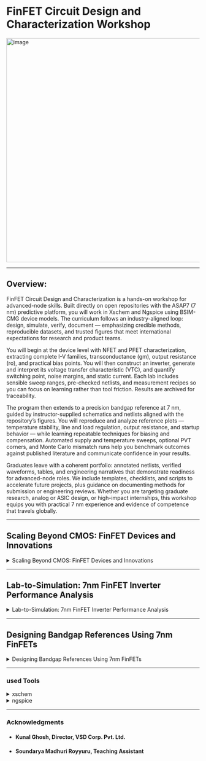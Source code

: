# FinFET Circuit Design and Characterization Workshop

<img width="1199" height="584" alt="image" src="https://github.com/user-attachments/assets/be5eec19-3858-467f-9210-e7e083e8d67a" />

-----------------------------------------------------------------------------

## Overview:

FinFET Circuit Design and Characterization is a hands-on workshop for advanced-node skills. Built directly on open repositories with the ASAP7 (7 nm) predictive platform, you will work in Xschem and Ngspice using BSIM-CMG device models. The curriculum follows an industry-aligned loop: design, simulate, verify, document — emphasizing credible methods, reproducible datasets, and trusted figures that meet international expectations for research and product teams.

 

You will begin at the device level with NFET and PFET characterization, extracting complete I-V families, transconductance (gm), output resistance (ro), and practical bias points. You will then construct an inverter, generate and interpret its voltage transfer characteristic (VTC), and quantify switching point, noise margins, and static current. Each lab includes sensible sweep ranges, pre-checked netlists, and measurement recipes so you can focus on learning rather than tool friction. Results are archived for traceability.

 

The program then extends to a precision bandgap reference at 7 nm, guided by instructor-supplied schematics and netlists aligned with the repository’s figures. You will reproduce and analyze reference plots — temperature stability, line and load regulation, output resistance, and startup behavior — while learning repeatable techniques for biasing and compensation. Automated supply and temperature sweeps, optional PVT corners, and Monte Carlo mismatch runs help you benchmark outcomes against published literature and communicate confidence in your results.

 

Graduates leave with a coherent portfolio: annotated netlists, verified waveforms, tables, and engineering narratives that demonstrate readiness for advanced-node roles. We include templates, checklists, and scripts to accelerate future projects, plus guidance on documenting methods for submission or engineering reviews. Whether you are targeting graduate research, analog or ASIC design, or high-impact internships, this workshop equips you with practical 7 nm experience and evidence of competence that travels globally.

------------------------------------------------------------------------------

## Scaling Beyond CMOS: FinFET Devices and Innovations
<details>
<summary>Scaling Beyond CMOS: FinFET Devices and Innovations</summary>

&nbsp;
### 0. Path To Zetta Scale Computing
&nbsp;
<img width="1447" height="813" alt="image" src="https://github.com/user-attachments/assets/b226f7f9-6b2c-41df-91f2-a895b32da365" />

&nbsp;
<img width="1448" height="811" alt="image" src="https://github.com/user-attachments/assets/18249d1c-24e3-4428-955b-2953345e12fc" />

&nbsp;
<img width="1449" height="808" alt="image" src="https://github.com/user-attachments/assets/cb822405-bea9-425d-81f7-52a4a269cdc2" />

&nbsp;
<img width="1450" height="812" alt="image" src="https://github.com/user-attachments/assets/9b70f99a-5041-4204-8b30-b95662ebcbfa" />

&nbsp;
<img width="1451" height="810" alt="image" src="https://github.com/user-attachments/assets/057b6cde-114a-41b1-ba71-b17f5e24d169" />


&nbsp;
### 1. CMOS Evolution And Next-Gen Candidates
&nbsp;

<img width="1451" height="812" alt="image" src="https://github.com/user-attachments/assets/cbaca5b1-4cf9-40f6-93a2-2f75c0f07a4d" />


&nbsp;
### 2. Introduction To FinFETs
&nbsp;

<img width="1452" height="813" alt="image" src="https://github.com/user-attachments/assets/8fbde027-a528-473e-98c4-287c2715388f" />


<img width="1451" height="813" alt="image" src="https://github.com/user-attachments/assets/aa1efd1c-78a4-4368-906c-23e4e372788c" />


<img width="1448" height="811" alt="image" src="https://github.com/user-attachments/assets/91e0a730-fbf5-4721-ab4c-96a01ca538d1" />

&nbsp;
### 3. CMOS Technology Inflection Points
&nbsp;
<img width="1452" height="807" alt="image" src="https://github.com/user-attachments/assets/60cc2cd2-ddd8-4b19-849c-6f6265e2ba81" />


<img width="1448" height="808" alt="image" src="https://github.com/user-attachments/assets/b32d6203-0d72-4673-886b-ff7caa96a59e" />


&nbsp;
### 4. Standard Cell Area Scaling And Variability
&nbsp;


<img width="1451" height="807" alt="image" src="https://github.com/user-attachments/assets/5dcebf22-0c39-4201-8e3c-2f4f0a412ee4" />


<img width="1447" height="804" alt="image" src="https://github.com/user-attachments/assets/4996e2bd-aa42-4a61-92e1-259edad082ca" />


<img width="1450" height="799" alt="image" src="https://github.com/user-attachments/assets/11b40553-a24e-468f-9207-43096b94febe" />

&nbsp;
### 5. Parasitics Resistance And Capacitance
&nbsp;
<img width="1451" height="804" alt="image" src="https://github.com/user-attachments/assets/defe1527-4027-40c0-a17e-09af2c17f864" />


<img width="1451" height="804" alt="image" src="https://github.com/user-attachments/assets/e027474d-12db-4dbe-9b56-2613a1308fe9" />


<img width="1450" height="804" alt="image" src="https://github.com/user-attachments/assets/c5a4f5f4-5ca1-4373-8ad6-66090d44741b" />

&nbsp;
### 6. Device Scaling And Electrical Characteristics
&nbsp;

<img width="1450" height="804" alt="image" src="https://github.com/user-attachments/assets/7607448b-1399-49b5-a7e2-23796beb22e5" />


<img width="1448" height="803" alt="image" src="https://github.com/user-attachments/assets/9df2fbaa-5650-4fc0-9c80-4c8c4fc6c0aa" />


<img width="1452" height="804" alt="image" src="https://github.com/user-attachments/assets/a52b074b-42d7-4375-90dd-5eb10e737b70" />


<img width="1449" height="807" alt="image" src="https://github.com/user-attachments/assets/07de2558-d0be-40fd-8b37-849744fa3501" />


<img width="1451" height="803" alt="image" src="https://github.com/user-attachments/assets/fca1127c-5bce-4dfa-90a0-0c87ebafe051" />


<img width="1452" height="801" alt="image" src="https://github.com/user-attachments/assets/75ba0243-b720-4130-b4ef-6d173991ae49" />


<img width="1448" height="805" alt="image" src="https://github.com/user-attachments/assets/f7290e57-4a01-4dc3-968b-e6f71213d4aa" />

&nbsp;
### 7. 3D-Structures
&nbsp;

<img width="1450" height="804" alt="image" src="https://github.com/user-attachments/assets/7a5bdb5c-60b9-4ad8-a7c0-2399274fe17f" />


<img width="1450" height="804" alt="image" src="https://github.com/user-attachments/assets/cdffeca0-bf10-4bff-8160-0bb1ed8b06a1" />


<img width="1450" height="802" alt="image" src="https://github.com/user-attachments/assets/7821b108-0f6e-4a36-8616-d491eab36a18" />


<img width="1450" height="804" alt="image" src="https://github.com/user-attachments/assets/027d8dfc-07b3-4fb1-aa73-99694812cc75" />


<img width="1449" height="809" alt="image" src="https://github.com/user-attachments/assets/db667d29-1956-4563-b6fe-283e287bf6fe" />


<img width="1447" height="805" alt="image" src="https://github.com/user-attachments/assets/521bdaac-c552-4b58-b2e0-e23a92194ee6" />

&nbsp;
### 8. BOEL Innovations
&nbsp;

<img width="1450" height="801" alt="image" src="https://github.com/user-attachments/assets/a1e74bae-ee21-4c12-a318-58ce212cdd9c" />


<img width="1451" height="803" alt="image" src="https://github.com/user-attachments/assets/0145b8a5-eccc-4f2d-9b20-8ec308c0e949" />


<img width="1455" height="807" alt="image" src="https://github.com/user-attachments/assets/2999c726-e3cc-4831-a1bd-031ad33806c5" />


<img width="1449" height="806" alt="image" src="https://github.com/user-attachments/assets/5752f7fd-7ac2-4817-a0af-19e06d2d729d" />


<img width="1450" height="803" alt="image" src="https://github.com/user-attachments/assets/db766ccc-8621-4363-8fee-1c4a732f76be" />


</details>

---------------------------------------------------------------------------------
## Lab-to-Simulation: 7nm FinFET Inverter Performance Analysis
<details>
<summary>Lab-to-Simulation: 7nm FinFET Inverter Performance Analysis</summary>

&nbsp;
### 9. First NFET Characteristics Using 7nm PDKs
&nbsp;

Lets understand FinFET's, why they are used and plot characteristsics.
The NFET spice file we are using to plot characteristic is "nfet_char.spice"

You find it in VDI under ~Desktop/asap_7nm_Xschem.

``` cmd
vsduser@vsduser:~/Desktop/asap_7nm_Xschem$ pwd
/home/vsduser/Desktop/asap_7nm_Xschem
vsduser@vsduser:~/Desktop/asap_7nm_Xschem$ ls
asap_7nm_nfet.sym  bsimcmg.osdi         inverter_finfet.spice  inverter_vtc.sch    nfet_char.sch    README.md
asap_7nm_pfet.sym  inverter_finfet.sch  inverter_vtc2.spice    inverter_vtc.spice  nfet_char.spice
vsduser@vsduser:~/Desktop/asap_7nm_Xschem$ 

```

<img width="1029" height="136" alt="image" src="https://github.com/user-attachments/assets/6d2ea202-aa4e-4633-8d21-c19e5ff3d525" />

&nbsp;
##### spice files we are using: **nfet_char.spice**
&nbsp;

``` spice
** sch_path: /home/hprcse/Finfet/nfet_char.sch
**.subckt nfet_char
V1 nfet_in GND 0
V2 vdd GND 3
R1 vdd nfet_out 1k m=1
Xnfet2 nfet_out nfet_in GND GND asap_7nm_nfet l=7e-009 nfin=14
**** begin user architecture code


.dc v1 0 0.7 1m v2 0 0.7 0.2
.control
run
set xbrushwidth=3
let vd = vdd - nfet_out
let id  = vd/1000
plot id
.endc


**** end user architecture code
**.ends
.GLOBAL GND
**** begin user architecture code

.subckt asap_7nm_nfet S G D B l=7e-009 nfin=14
	nnmos_finfet S G D B BSIMCMG_osdi_N l=7e-009 nfin=14
.ends asap_7nm_nfet

.model BSIMCMG_osdi_N BSIMCMG_va (
+ TYPE = 1
************************************************************
*                         general                          *
************************************************************
+version = 107             bulkmod = 1               igcmod  = 1               igbmod  = 0
+gidlmod = 1               iimod   = 0               geomod  = 1               rdsmod  = 0
+rgatemod= 0               rgeomod = 0               shmod   = 0               nqsmod  = 0
+coremod = 0               cgeomod = 0               capmod  = 0               tnom    = 25
+eot     = 1e-009          eotbox  = 1.4e-007        eotacc  = 1e-010          tfin    = 6.5e-009
+toxp    = 2.1e-009        nbody   = 1e+022          phig    = 4.2466          epsrox  = 3.9
+epsrsub = 11.9            easub   = 4.05            ni0sub  = 1.1e+016        bg0sub  = 1.17
+nc0sub  = 2.86e+025       nsd     = 2e+026          ngate   = 0               nseg    = 5
+l       = 2.1e-008        xl      = 1e-009          lint    = -2e-009         dlc     = 0
+dlbin   = 0               hfin    = 3.2e-008        deltaw  = 0               deltawcv= 0
+sdterm  = 0               epsrsp  = 3.9             nfin    = 1
+toxg    = 1.80e-009
************************************************************
*                            dc                            *
************************************************************
+cit     = 0               cdsc    = 0.01            cdscd   = 0.01            dvt0    = 0.05
+dvt1    = 0.47            phin    = 0.05            eta0    = 0.07            dsub    = 0.35
+k1rsce  = 0               lpe0    = 0               dvtshift= 0               qmfactor= 2.5
+etaqm   = 0.54            qm0     = 0.001           pqm     = 0.66            u0      = 0.0303
+etamob  = 2               up      = 0               ua      = 0.55            eu      = 1.2
+ud      = 0               ucs     = 1               rdswmin = 0               rdsw    = 200
+wr      = 1               rswmin  = 0               rdwmin  = 0               rshs    = 0
+rshd    = 0               vsat    = 70000           deltavsat= 0.2             ksativ  = 2
+mexp    = 4               ptwg    = 30              pclm    = 0.05            pclmg   = 0
+pdibl1  = 0               pdibl2  = 0.002           drout   = 1               pvag    = 0
+fpitch  = 2.7e-008        rth0    = 0.225           cth0    = 1.243e-006      wth0    = 2.6e-007
+lcdscd  = 5e-005          lcdscdr = 5e-005          lrdsw   = 0.2             lvsat   = 0
************************************************************
*                         leakage                          *
************************************************************
+aigc    = 0.014           bigc    = 0.005           cigc    = 0.25            dlcigs  = 1e-009
+dlcigd  = 1e-009          aigs    = 0.0115          aigd    = 0.0115          bigs    = 0.00332
+bigd    = 0.00332         cigs    = 0.35            cigd    = 0.35            poxedge = 1.1
+agidl   = 1e-012          agisl   = 1e-012          bgidl   = 10000000        bgisl   = 10000000
+egidl   = 0.35            egisl   = 0.35
************************************************************
*                            rf                            *
************************************************************
************************************************************
*                         junction                         *
************************************************************
************************************************************
*                       capacitance                        *
************************************************************
+cfs     = 0               cfd     = 0               cgso    = 1.6e-010        cgdo    = 1.6e-010
+cgsl    = 0               cgdl    = 0               ckappas = 0.6             ckappad = 0.6
+cgbo    = 0               cgbl    = 0
************************************************************
*                       temperature                        *
************************************************************
+tbgasub = 0.000473        tbgbsub = 636             kt1     = 0               kt1l    = 0
+ute     = -0.7            utl     = 0               ua1     = 0.001032        ud1     = 0
+ucste   = -0.004775       at      = 0.001           ptwgt   = 0.004           tmexp   = 0
+prt     = 0               tgidl   = -0.007          igt     = 2.5
************************************************************
*                          noise                           *
************************************************************
**)
.control
pre_osdi /home/vsduser/Desktop/asap_7nm_Xschem/bsimcmg.osdi
.endc


**** end user architecture code
.end
```
&nbsp;
#### to create characteristics plot run "___ngspice nfet_char.spice___"
&nbsp;
<img width="1359" height="947" alt="image" src="https://github.com/user-attachments/assets/7f6926b3-f729-46c5-aac7-d8f3b5fb20ab" />
&nbsp;

if we ___plot id vs vd___ in **ngspice** we get following graph

&nbsp;
&nbsp;
<img width="1157" height="966" alt="image" src="https://github.com/user-attachments/assets/3852790a-6228-4850-bde2-44fc64aafc28" />
&nbsp;



### 10. First Inverter Characteristics Using 7nm FinFETs
before we start with inverter characteristic we run xschem with nfet characteristic: <ins>**xschem nfet_char.sch**</ins>

#### some useful commands for "**xschem**" handling:
&nbsp;
 | Command|Key-Sequence|
 |:--------|:------------:|
 |Zoom full| F |
 |Redraw screen | ESC |
 |Zoom In | Shift-Z |
 |Zoom Out | Cntrl-Z | 
 |Insert Object | Shift-I|
 |Insert Line | L |
 |Selcet all| Ctrl-A|
 |Save| Ctrl-S|
 |Open| Ctrl-O|
 |Quit| Ctrl-Q|

&nbsp;

<img width="671" height="136" alt="image" src="https://github.com/user-attachments/assets/c298584b-1317-4b16-a475-73c5cada7466" />

&nbsp;

<img width="1192" height="896" alt="image" src="https://github.com/user-attachments/assets/4dfc71e9-96e9-41be-b447-581c777d5244" />

&nbsp;
&nbsp;

let jump now to inverter characteristic. We us following spice file "inverter_vtc_class.spice" with below contens:

``` spice

** sch_path: /home/vsduser/Desktop/asap_7nm_Xschem/inverter_vtc.sch
**.subckt inverter_vtc
Xpfet1 nfet_out nfet_in vdd vdd asap_7nm_pfet l=7e-009 nfin=14
Xnfet1 nfet_out nfet_in GND GND asap_7nm_nfet l=7e-009 nfin=14
V1 nfet_in GND pulse(0 0.7 20p 10p 10p 20p 500p 1)
V2 vdd GND 0.7
**** begin user architecture code


.dc v1 0 0.7 1m
*.tran 1e-12 100e-12

.control
    * First run DC
    dc v1 0 0.7 1m
    run

    * DC measurements
    meas dc v_th when nfet_out = nfet_in
    plot nfet_out nfet_in
    
    let gain_av = abs(deriv(nfet_out))
    meas dc max_gain max gain_av
    let gain_target = max_gain * 0.999
    meas dc vil find nfet_in when gain_av = gain_target cross=1
    meas dc voh find nfet_out when gain_av = gain_target cross=1
    meas dc vih find nfet_in when gain_av = gain_target cross=2
    meas dc vol find nfet_out when gain_av = gain_target cross=2
    let nmh = voh - vih
    let nml = vil - vol
    print v_th max_gain vil voh vih vol nmh nml
    
    *Transconductance
    
    let id = v2#branch
    let gm = real(deriv(id, nfet_in))
    meas dc gm_max MAX gm
    plot gm
    let r_out= deriv(nfet_out,id)
    plot r_out
    plot id
    
    * Transient measurements
    tran 1e-12 100e-12
    meas tran tpr when nfet_in = 0.35 rise = 1
    meas tran tpf when nfet_out = 0.35 fall = 1
    let tp = (tpr + tpf) / 2
    let trans_current = v2#branch
    meas tran id_pwr integ trans_current from=2e-11 to=6e-11
    let pwr = id_pwr * 0.7
    let power = abs(pwr / 40e-12)
    print tpr tpf tp id_pwr pwr power
  
    tran 0.1 100p                         
    meas tran tr when nfet_in=0.07 RISE=1  
    meas tran tf when nfet_out=0.63 FALL=1 
    let t_delay = tr + tf                  
    print t_delay                         
    let f = 1/t_delay                     
    print f                              

    

.endc




**** end user architecture code
**.ends
.GLOBAL GND
**** begin user architecture code

.subckt asap_7nm_pfet S G D B l=7e-009 nfin=14
	npmos_finfet S G D B BSIMCMG_osdi_P l=7e-009 nfin=14
.ends asap_7nm_pfet

.model BSIMCMG_osdi_P BSIMCMG_va (
+ TYPE = 0

************************************************************
*                         general                          *
************************************************************
+version = 107             bulkmod = 1               igcmod  = 1               igbmod  = 0
+gidlmod = 1               iimod   = 0               geomod  = 1               rdsmod  = 0
+rgatemod= 0               rgeomod = 0               shmod   = 0               nqsmod  = 0
+coremod = 0               cgeomod = 0               capmod  = 0               tnom    = 25
+eot     = 1e-009          eotbox  = 1.4e-007        eotacc  = 3e-010          tfin    = 6.5e-009
+toxp    = 2.1e-009        nbody   = 1e+022          phig    = 4.9278          epsrox  = 3.9
+epsrsub = 11.9            easub   = 4.05            ni0sub  = 1.1e+016        bg0sub  = 1.17
+nc0sub  = 2.86e+025       nsd     = 2e+026          ngate   = 0               nseg    = 5
+l       = 2.1e-008        xl      = 1e-009          lint    = -2.5e-009       dlc     = 0
+dlbin   = 0               hfin    = 3.2e-008        deltaw  = 0               deltawcv= 0
+sdterm  = 0               epsrsp  = 3.9             nfin    = 1
+toxg    = 1.8e-009
************************************************************
*                            dc                            *
************************************************************
+cit     = 0               cdsc    = 0.003469        cdscd   = 0.001486        dvt0    = 0.05
+dvt1    = 0.36            phin    = 0.05            eta0    = 0.094           dsub    = 0.24
+k1rsce  = 0               lpe0    = 0               dvtshift= 0               qmfactor= 0
+etaqm   = 0.54            qm0     = 2.183e-012      pqm     = 0.66            u0      = 0.0237
+etamob  = 4               up      = 0               ua      = 1.133           eu      = 0.05
+ud      = 0.0105          ucs     = 0.2672          rdswmin = 0               rdsw    = 200
+wr      = 1               rswmin  = 0               rdwmin  = 0               rshs    = 0
+rshd    = 0               vsat    = 60000           deltavsat= 0.17            ksativ  = 1.592
+mexp    = 2.491           ptwg    = 25              pclm    = 0.01            pclmg   = 1
+pdibl1  = 800             pdibl2  = 0.005704        drout   = 4.97            pvag    = 200
+fpitch  = 2.7e-008        rth0    = 0.15            cth0    = 1.243e-006      wth0    = 2.6e-007
+lcdscd  = 0               lcdscdr = 0               lrdsw   = 1.3             lvsat   = 1441
************************************************************
*                         leakage                          *
************************************************************
+aigc    = 0.007           bigc    = 0.0015          cigc    = 1               dlcigs  = 5e-009
+dlcigd  = 5e-009          aigs    = 0.006           aigd    = 0.006           bigs    = 0.001944
+bigd    = 0.001944        cigs    = 1               cigd    = 1               poxedge = 1.152
+agidl   = 2e-012          agisl   = 2e-012          bgidl   = 1.5e+008        bgisl   = 1.5e+008
+egidl   = 1.142           egisl   = 1.142
************************************************************
*                            rf                            *
************************************************************
************************************************************
*                         junction                         *
************************************************************
************************************************************
*                       capacitance                        *
************************************************************
+cfs     = 0               cfd     = 0               cgso    = 1.6e-010        cgdo    = 1.6e-010
+cgsl    = 0               cgdl    = 0               ckappas = 0.6             ckappad = 0.6
+cgbo    = 0               cgbl    = 0
************************************************************
*                       temperature                        *
************************************************************
+tbgasub = 0.000473        tbgbsub = 636             kt1     = 0               kt1l    = 0
+ute     = -1.2            utl     = 0               ua1     = 0.001032        ud1     = 0
+ucste   = -0.004775       at      = 0.001           ptwgt   = 0.004           tmexp   = 0
+prt     = 0               tgidl   = -0.007          igt     = 2.5
************************************************************
*                          noise                           *
************************************************************
**)
.control
pre_osdi /home/vsduser/Desktop/asap_7nm_Xschem/bsimcmg.osdi
.endc



.subckt asap_7nm_nfet S G D B l=7e-009 nfin=14
	nnmos_finfet S G D B BSIMCMG_osdi_N l=7e-009 nfin=14
.ends asap_7nm_nfet

.model BSIMCMG_osdi_N BSIMCMG_va (
+ TYPE = 1
************************************************************
*                         general                          *
************************************************************
+version = 107             bulkmod = 1               igcmod  = 1               igbmod  = 0
+gidlmod = 1               iimod   = 0               geomod  = 1               rdsmod  = 0
+rgatemod= 0               rgeomod = 0               shmod   = 0               nqsmod  = 0
+coremod = 0               cgeomod = 0               capmod  = 0               tnom    = 25
+eot     = 1e-009          eotbox  = 1.4e-007        eotacc  = 1e-010          tfin    = 6.5e-009
+toxp    = 2.1e-009        nbody   = 1e+022          phig    = 4.2466          epsrox  = 3.9
+epsrsub = 11.9            easub   = 4.05            ni0sub  = 1.1e+016        bg0sub  = 1.17
+nc0sub  = 2.86e+025       nsd     = 2e+026          ngate   = 0               nseg    = 5
+l       = 2.1e-008        xl      = 1e-009          lint    = -2e-009         dlc     = 0
+dlbin   = 0               hfin    = 3.2e-008        deltaw  = 0               deltawcv= 0
+sdterm  = 0               epsrsp  = 3.9             nfin    = 1
+toxg    = 1.80e-009
************************************************************
*                            dc                            *
************************************************************
+cit     = 0               cdsc    = 0.01            cdscd   = 0.01            dvt0    = 0.05
+dvt1    = 0.47            phin    = 0.05            eta0    = 0.07            dsub    = 0.35
+k1rsce  = 0               lpe0    = 0               dvtshift= 0               qmfactor= 2.5
+etaqm   = 0.54            qm0     = 0.001           pqm     = 0.66            u0      = 0.0303
+etamob  = 2               up      = 0               ua      = 0.55            eu      = 1.2
+ud      = 0               ucs     = 1               rdswmin = 0               rdsw    = 200
+wr      = 1               rswmin  = 0               rdwmin  = 0               rshs    = 0
+rshd    = 0               vsat    = 70000           deltavsat= 0.2             ksativ  = 2
+mexp    = 4               ptwg    = 30              pclm    = 0.05            pclmg   = 0
+pdibl1  = 0               pdibl2  = 0.002           drout   = 1               pvag    = 0
+fpitch  = 2.7e-008        rth0    = 0.225           cth0    = 1.243e-006      wth0    = 2.6e-007
+lcdscd  = 5e-005          lcdscdr = 5e-005          lrdsw   = 0.2             lvsat   = 0
************************************************************
*                         leakage                          *
************************************************************
+aigc    = 0.014           bigc    = 0.005           cigc    = 0.25            dlcigs  = 1e-009
+dlcigd  = 1e-009          aigs    = 0.0115          aigd    = 0.0115          bigs    = 0.00332
+bigd    = 0.00332         cigs    = 0.35            cigd    = 0.35            poxedge = 1.1
+agidl   = 1e-012          agisl   = 1e-012          bgidl   = 10000000        bgisl   = 10000000
+egidl   = 0.35            egisl   = 0.35
************************************************************
*                            rf                            *
************************************************************
************************************************************
*                         junction                         *
************************************************************
************************************************************
*                       capacitance                        *
************************************************************
+cfs     = 0               cfd     = 0               cgso    = 1.6e-010        cgdo    = 1.6e-010
+cgsl    = 0               cgdl    = 0               ckappas = 0.6             ckappad = 0.6
+cgbo    = 0               cgbl    = 0
************************************************************
*                       temperature                        *
************************************************************
+tbgasub = 0.000473        tbgbsub = 636             kt1     = 0               kt1l    = 0
+ute     = -0.7            utl     = 0               ua1     = 0.001032        ud1     = 0
+ucste   = -0.004775       at      = 0.001           ptwgt   = 0.004           tmexp   = 0
+prt     = 0               tgidl   = -0.007          igt     = 2.5
************************************************************
*                          noise                           *
************************************************************
**)
.control
pre_osdi /home/vsduser/Desktop/asap_7nm_Xschem/bsimcmg.osdi
.endc


**** end user architecture code
.end


```

we do spice simulation with "ngspice inverter_vtc_class.spice" and get al result 4 plots.

- nfet_out vs nfet_in (V_th)
- output resistance
- drain current
- transconductance (Gm)

<img width="1477" height="950" alt="image" src="https://github.com/user-attachments/assets/db21d969-40f8-4e1d-b66a-49cca17ae3ec" />

&nbsp;
&nbsp;
#### Switchine Threshold Voltage (V_tc)

The switching threshold, denoted as V_th, is defined as the point where the input voltage nfet_in equals the output voltage nfet_out. The ratio of the relative driving strengths of the PMOS and NMOS transistors determines this switching threshold. To raise V_th, a larger ratio is needed, which involves widening the PMOS transistor. Conversely, enhancing the strength of the NMOS transistor will shift the switching threshold closer to ground (GND).

Spice command for calculating V_th:
&nbsp;
``` spice
meas dc v_th when nfet_out=nfet_in
```
&nbsp;
cutoff point for Vtc will be at:

x0 = 0.344791, y0 = 0.344768
&nbsp;

<img width="1326" height="957" alt="image" src="https://github.com/user-attachments/assets/0ef03bf1-3e92-402b-824f-81d963b16b02" />

&nbsp;
**ngspice result -> v_th =  3.447862e-01**
&nbsp;

<img width="611" height="223" alt="image" src="https://github.com/user-attachments/assets/0b974a03-9d78-4e20-97bb-61d885f73718" />

&nbsp;

#### Drain Current (Id)

Drain current (𝐼𝐷) is the current that flows from the drain terminal to the source terminal in a field-effect transistor (FET). It is primarily controlled by the voltage applied at the gate terminal, which creates an electric field that modulates the conductivity of the channel between the drain and source. As the gate voltage increases, the channel becomes more conductive, allowing more current to flow from the drain to the source. In the saturation region, the drain current reaches a constant value, independent of the drain-source voltage, while in the triode region, it increases linearly with the drain-source voltage. The drain current is a key parameter in determining the performance of transistors in various applications, such as amplifiers and digital circuits.

Here the drain current is calculated using v2#branch current . We can get this by using display in NGSPICE. The commands that were used to plot Id

```spice
let id=v2#branch
plot id
```

&nbsp;

<img width="1601" height="969" alt="image" src="https://github.com/user-attachments/assets/1b4c4b81-453a-468b-91b9-0a8d7f6ec3ba" />

&nbsp;

#### Gain (Av)

Gain is defined as Change in output voltage to that of input voltage. Spice Commands to calculate gain

``` spice
let gain_av=deriv(nfet_out) : this gives out negative gain
** to get abs gain we can use

let gain_av=abs(deriv(nfet_out)) : Gives the absolute value of gain.
plot gain
```

&nbsp;

#### Noise Margins

Noise margin in a CMOS voltage transfer characteristic (VTC) refers to the tolerance a digital circuit has to noise before signal integrity is compromised. It is defined by two key metrics: Noise Margin High (NMH) and Noise Margin Low (NML). NMH is the difference between the minimum output high voltage (VOH) and the minimum input high voltage (VIH) required to recognize a logic high signal. NML is the difference between the maximum output low voltage (VOL) and the maximum input low voltage (VIL) required to recognize a logic low signal. Larger noise margins ensure the circuit is more resistant to voltage fluctuations or noise, maintaining proper logic level detection.

Spice Commands:

``` spice
meas dc vil find nfet_in when nfet_out=gain CROSS=1   : Measures the (vil, the "input low voltage") when (nfet_out) crosses the gain value for the first time (CROSS=1).
meas dc voh find nfet_out when nfet_out=gain CROSS=1  : Measures the (voh, the "output high voltage") at the same crossing point as vil. 
meas dc vih find nfet_in when nfet_out=gain CROSS=2   : Measures the (vih, the "input high voltage") when the output voltage crosses the gain value for the second time (CROSS=2). 
meas dc vol find nfet_out when nfet_out=gain CROSS=2  : Measures the (vol, the "output low voltage") at the second crossing point. This represents the low state of the output.

let nmh=voh-vih                                       : Calculates the noise margin high (nmh)
print nmh                                             : Prints the calculated noise margin high.
let nml=vil-vol                                       : Calculates the noise margin low (nml)
print nml                                             : Prints the calculated noise margin low.
```

&nbsp;

#### Transconductance (Gm)

Transconductance (Gm)
Transconductance is defined as the ratio of change in drain current and change in Vgs (Gate-source Voltage). In our case, we already have drain current and VGS is input voltage which is nfet_in.

Spice commands

``` spice
let gm = real(deriv(id, nfet_in)) : Calculates the transconductance (gm) as the derivative of the branch current with respect to the input voltage.
meas dc gm_max MAX gm: Measures the maximum transconductance (gm_max).
plot gm
```

&nbsp;

<img width="973" height="756" alt="image" src="https://github.com/user-attachments/assets/667a4093-2903-49c1-878d-eb8feba976be" />

&nbsp;


### 11. Inverter Spice Deck And Characteristics Modelling


### 12. W/L Ratio, Vt, Power Consumption. Prop Delay, Gain And Noise Margin


### 13. Transconductance, Frequency And Inverter Characteristics Table Assignment


### 14. Lab Tips To Calculate Switching Threshold, Drain Current And Power


### 15. Lab Tips To Calculate Prop Delay, Transconductance and Frequency


### 16. Assignment


</details>

---------------------------------------------------------------------------------------
## Designing Bandgap References Using 7nm FinFETs
<details>
<summary>Designing Bandgap References Using 7nm FinFETs</summary>

### 17. Introduction To Bandgap


### 18. Bandgap Component Placement Using Xschem


### 19. Bandgap Circuit Wiring Using Xschem


### 20. Bandgap Circuit Final Simulations


### 21. Assignment



</details>

-------------------------------------------------------------------------------------
### used Tools

<details>
<summary>xschem</summary>
	
&nbsp;

Overview
&nbsp;

Xschem is primarily an analog/mixed‑signal schematic capture tool with tight SPICE integration. In digital contexts it is most valuable for transistor‑level design, mixed‑signal blocks, timing/power analysis, and custom cell development rather than replacing RTL/logic simulators.

When Xschem makes sense for digital work
- Transistor‑level design of standard cells, I/O pads, level shifters, sense amplifiers, SRAM bitcells.
- Analog/mixed‑signal IP inside a digital SoC (PLL, ADC/DAC front‑ends, on‑chip regulators, clock drivers).
- Timing, power, and signal‑integrity verification at transistor level (rise/fall, short‑circuit current, dynamic power).
- Rapid schematic editing and parameter sweeps for device sizing and corner analysis before layout.

Typical workflow in a digital environment
1. Capture transistor‑level schematics for cells or blocks in Xschem using hierarchical sheets and parameterized symbols.
2. Attach device models (BSIM, custom MOS, passive models) and set corners.
3. Generate SPICE netlists and run simulations (ngspice, Xyce, or other SPICE engine) to obtain timing, power, and margin data.
4. Use behavioral models (Verilog‑A/Verilog‑AMS) or mixed‑signal co‑simulation where interaction with RTL or digital testbenches is required — tool support varies by simulator.
5. Export netlists for layout/LVS and hand off verified transistor netlists to downstream physical design teams.

Integration and toolchain points
- SPICE engines: ngspice, Xyce, commercial SPICE — choose based on Verilog‑A/AMS and performance needs.
- Co‑simulation: use Verilog‑AMS / Verilog‑A or a mixed‑signal co‑simulator for interaction with RTL; verify compatibility between your SPICE engine and AMS support.
- Version control: Xschem’s text‑based symbols and schematics fit well into Git for library and cell management.
- Layout handoff: Xschem produces SPICE/subcircuit netlists used by layout/LVS flows, but additional script/tooling may be needed to generate cell abstracts, LEF, or integration with place‑and‑route flows.

Strengths for digital teams
- Precise transistor‑level control and fast iteration on device sizing and corners.
- Lightweight, scriptable files that support automated regression simulations and CI.
- Good for mixed‑signal verification where analog effects matter to digital behaviour (IOs, clock drivers, power domains).

Limitations & risks
- Not a substitute for RTL design/verification (Verilog/VHDL) or digital logic simulators — functional digital verification must remain in HDL toolchains.
- Mixed‑signal co‑simulation capability depends on SPICE engine (Verilog‑AMS/Verilog‑A support is inconsistent across open tools).
- Downstream EDA integration (LEF/DEF, place‑and‑route automation) is not native — expect custom conversion scripts and engineering effort.
- Platform and support: Linux‑centric with limited commercial support; requires in‑house expertise.

Cost/effort considerations
- Low licensing cost, but expect nontrivial investment for:
  - Toolchain integration (co‑simulators, conversion scripts)
  - Library creation and validation (standard cell libraries, models)
  - Training for transistor‑level workflows and mixed‑signal verification

Recommended pilot (4–8 weeks)
- Scope: implement and validate a small set of representative items (e.g., 6 standard cells + one I/O pad or clock buffer).
- Tasks: create Xschem schematics, run corner SPICE sims (timing/power), run at least one mixed‑signal co‑simulation with a simple RTL testbench (if required), export netlists for layout/LVS.
- Metrics: time to first successful transistor‑level simulation, accuracy of timing/power vs. baseline, effort to integrate netlists into existing flows, and engineer feedback on usability.
- Acceptance: pilot completes on schedule, simulations meet accuracy thresholds vs. baseline, and integration scripts reduce manual handoffs.

Recommendations
- Use Xschem for transistor‑level and mixed‑signal blocks where analog effects impact digital function.
- Continue using RTL/logic toolchain for functional digital verification; adopt co‑simulation only where necessary.
- Plan for initial integration effort (scripts, simulator selection, training) and run a focused pilot before wider adoption.

</details>

<details>
<summary>ngspice</summary>
	
&nbsp;

Overview
&nbsp;
ngspice is a widely used open‑source SPICE-compatible circuit simulator for analog, mixed‑signal and basic digital verification. It provides command‑line and batch operation, interactive waveform plotting, behavioural sources, device model support, and scripting for automated flows. It is commonly used on Linux and can be run on Windows/macOS via ports or compatibility layers.

Strategic value
- Enables in‑house circuit simulation without license fees, lowering cost of entry and supporting reproducible, version‑controlled analog and mixed‑signal verification flows.
- Useful for transistor‑level validation (standard cells, I/O circuits), analog IP development, and regression testing in CI pipelines.

Key benefits
- Cost: no per‑seat licensing costs; suitable for teams needing many simulation instances.
- Openness & integration: text‑based netlists and outputs integrate well with front‑ends (Xschem, KiCad), automated scripts, and version control.
- Automation: robust batch and scripting capabilities for regression, parameter sweeps and CI.
- Feature set: supports standard SPICE elements, behavioural B‑sources, parameterized devices and transient/AC/DC/noise analyses; built‑in plotting and data export (raw files).
- Community & portability: active user community, frequent updates, runs on common server/CI environments.

Limitations & risks
- Performance & scalability: for very large circuits or high‑performance requirements, commercial simulators (and specialized tools like Xyce) may be faster or more scalable.
- Advanced AMS support: support for Verilog‑A/Verilog‑AMS and some advanced device model dialects can be limited or require additional tooling; complex mixed‑signal co‑simulation needs careful validation.
- PDK compatibility: foundry PDKs and some commercial models may be tuned for specific commercial SPICE variants — validate model compatibility and accuracy before production use.
- Support model: community and internal expertise drive support; no guaranteed commercial SLA unless paired with third‑party support arrangements.
- Platform nuances: Windows/macOS use typically requires extra setup (WSL/Cygwin/ports), adding initial effort for non‑Linux teams.

Cost/effort considerations
- Low direct software cost, but expect investment in:
  - Validation of models vs. baseline commercial simulators (accuracy tests).
  - Toolchain integration (front‑end, CI, waveform tools).
  - Training for engineers on ngspice quirks, scripting, and batch jobs.
  - Potential development of adapters/automation for PDK or layout handoffs.

Recommended pilot (4–8 weeks)
- Scope: validate ngspice on representative use cases — e.g., a set of standard cells, an I/O buffer, and one mixed‑signal block.
- Tasks:
  1. Install and standardize a stable ngspice version on CI servers.
  2. Import device models (BSIM/custom models) and run baseline comparisons against a reference simulator on a small set of circuits.
  3. Create scripted regression tests (transient, AC, DC, noise) and waveform extraction (.measure).
  4. Integrate with schematic front‑end (Xschem/KiCad) and automate netlist generation.
  5. Measure runtime, accuracy and stability across corners and temperatures.
- Metrics:
  - Simulation accuracy vs. reference (acceptable delta on key metrics).
  - Throughput: runtime for representative jobs and CI load capacity.
  - Integration effort (time to automate netlist → run → report).
  - User feedback on usability and debugging.

Success criteria
- ngspice reproduces key electrical metrics within agreed tolerances versus baseline tools.
- Regression tests run automatically and reliably in CI with acceptable runtime.
- Models and PDK files are compatible or have a documented path to compatibility.
- Team confidence and a documented support/rollback plan if specific jobs require commercial tools.

Recommendations / next steps
- Start with a focused pilot as above; include at least one mixed‑signal co‑simulation if your designs need it.
- Build a model validation suite (unit circuits, corners, temp) to compare against reference results.
- Automate simulation workflows and store netlists/results in version control and CI.
- Define escalation: when to use commercial simulators (e.g., failing accuracy or performance thresholds).
- If needed, evaluate third‑party commercial support or a hybrid flow (ngspice for regression, commercial tools for sign‑off).

</details>

-------------------------------------------------------------------------------------
### Acknowledgments

- #### Kunal Ghosh, Director, VSD Corp. Pvt. Ltd.
- #### Soundarya Madhuri Royyuru, Teaching Assistant


 
